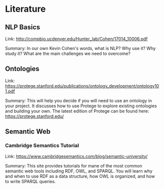# Literature

## NLP Basics

Link: http://compbio.ucdenver.edu/Hunter_lab/Cohen/17014_10006.pdf

Summary: In our own Kevin Cohen's words, what is NLP? Why use it? Why study it? What are the main challenges we need to overcome?

## Ontologies

Link: https://protege.stanford.edu/publications/ontology_development/ontology101.pdf

Summary: This will help you decide if you will need to use an ontology in your project. It discusses how to use Protege to explore existing ontologies and building your own. The latest edition of Protege can be found here: https://protege.stanford.edu/

## Semantic Web

### Cambridge Semantics Tutorial

Link: https://www.cambridgesemantics.com/blog/semantic-university/

Summary: This site provides tutorials for mane of the most common semantic web tools including RDF, OWL, and SPARQL. You will learn why and when to use RDF as a data structure, how OWL is organized, and how to write SPARQL queries.

